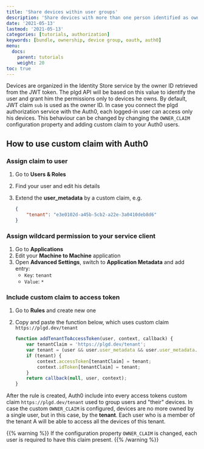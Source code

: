```yaml
---
title: 'Share devices within user groups'
description: 'Share devices with more than one person identified as owner'
date: '2021-05-13'
lastmod: '2021-05-13'
categories: [tutorials, authorization]
keywords: [bundle, ownership, device group, oauth, auth0]
menu:
  docs:
    parent: tutorials
    weight: 20
toc: true
---
```


Devices are organized in the Identity Store service by the owner ID retrieved from the JWT token. The plgd API will be based on this value to identify the user and grant him the permissions only to devices he owns. By default, JWT claim `sub` is used as the owner ID. In case you connect the plgd authorization service with the Auth0, each logged-in user can access only his devices. This behaviour can be changed by changing the `OWNER_CLAIM` configuration property and adding custom claim to your Auth0 users.

## How to use custom claim with Auth0

### Assign claim to user

1. Go to **Users & Roles**
1. Find your user and edit his details
1. Extend the **user_metadata** by a custom claim, e.g.

    ```json
    {
        "tenant": "e3e0102d-a45b-5cb2-a22e-3a0410deb8d6"
    }
    ```

### Assign wildcard permission to your service client

1. Go to **Applications**
1. Edit your **Machine to Machine** application
1. Open **Advanced Settings**, switch to **Application Metadata** and add entry:
    - `Key`: `tenant`
    - `Value`: `*`

### Include custom claim to access token

1. Go to **Rules** and create new one
1. Copy and paste the function below, which uses custom claim `https://plgd.dev/tenant`

    ```js
    function addTenantToAccessToken(user, context, callback) {
        var tenantClaim = 'https://plgd.dev/tenant';
        var tenant = (user && user.user_metadata && user.user_metadata.tenant) || (context && context.clientMetadata && context.clientMetadata.tenant) || null;
        if (tenant) {
            context.accessToken[tenantClaim] = tenant;
            context.idToken[tenantClaim] = tenant;
        }
        return callback(null, user, context);
    }
    ```

After the rule is created, Auth0 include into every access tokens custom claim `https://plgd.dev/tenant` used to group users and "their" devices. In case the custom `OWNER_CLAIM` is configured, devices are no more owned by a single user, but in this case, by the **tenant**. Each user who is a member of the tenant A will be able to access all the devices of this tenant.

{{% warning %}}
If the configuration property `OWNER_CLAIM` is changed, each user is required to have this claim present.
{{% /warning %}}
